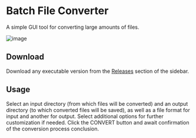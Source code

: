 # Batch File Converter
A simple GUI tool for converting large amounts of files.

![image](https://user-images.githubusercontent.com/90228717/134821374-54fc429a-21fa-44fe-ac65-826ef4faaba5.png)

## Download
Download any executable version from the [Releases](https://github.com/Rafael-VP/Batch-File-Converter/releases "Releases") section of the sidebar.

## Usage
Select an input directory (from which files will be converted) and an output directory (to which converted files will be saved), as well as a file format for input and another for output. Select additional options for further customization if needed. Click the CONVERT button and await confirmation of the conversion process conclusion.
